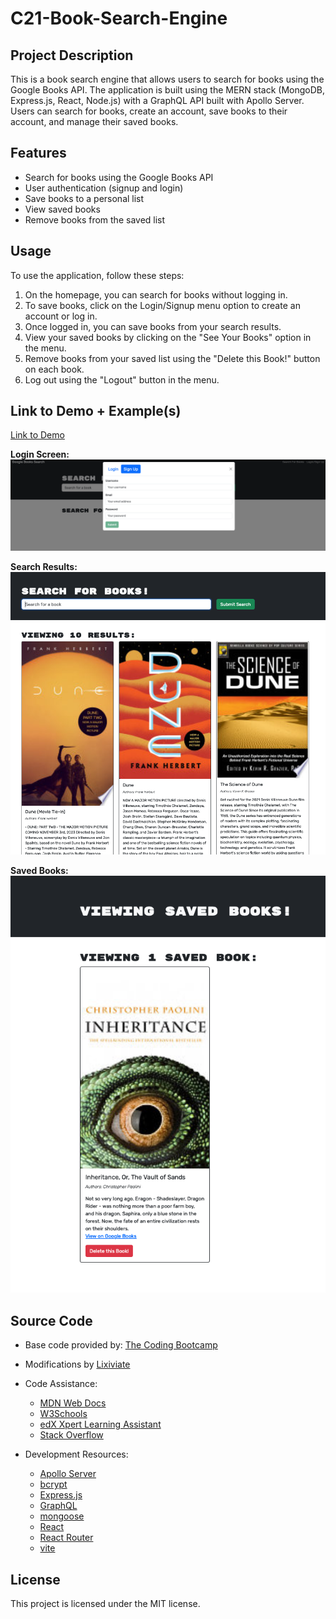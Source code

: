 # C21-Book-Search-Engine

## Project Description

This is a book search engine that allows users to search for books using the Google Books API. The application is built using the MERN stack (MongoDB, Express.js, React, Node.js) with a GraphQL API built with Apollo Server. Users can search for books, create an account, save books to their account, and manage their saved books.

## Features

- Search for books using the Google Books API
- User authentication (signup and login)
- Save books to a personal list
- View saved books
- Remove books from the saved list

## Usage

To use the application, follow these steps:

1. On the homepage, you can search for books without logging in.
2. To save books, click on the Login/Signup menu option to create an account or log in.
3. Once logged in, you can save books from your search results.
4. View your saved books by clicking on the "See Your Books" option in the menu.
5. Remove books from your saved list using the "Delete this Book!" button on each book.
6. Log out using the "Logout" button in the menu.

## Link to Demo + Example(s)

[Link to Demo]()

**Login Screen:**
![Example](./images/example1.png)

**Search Results:**
![Example](./images/example2.png)

**Saved Books:**
![Example](./images/example3.png)

## Source Code

- Base code provided by: [The Coding Bootcamp](https://github.com/coding-boot-camp/solid-broccoli)

- Modifications by [Lixiviate](https://github.com/Lixiviate)

- Code Assistance:
  - [MDN Web Docs](https://developer.mozilla.org/en-US/)
  - [W3Schools](https://www.w3schools.com/)
  - [edX Xpert Learning Assistant](https://www.edx.org/)
  - [Stack Overflow](https://stackoverflow.com/)
- Development Resources:
  - [Apollo Server](https://www.apollographql.com/docs/apollo-server/)
  - [bcrypt](https://www.npmjs.com/package/bcrypt)
  - [Express.js](https://expressjs.com/)
  - [GraphQL](https://graphql.org/)
  - [mongoose](https://mongoosejs.com/)
  - [React](https://reactjs.org/)
  - [React Router](https://reactrouter.com/)
  - [vite](https://vitejs.dev/)

## License

This project is licensed under the MIT license.
